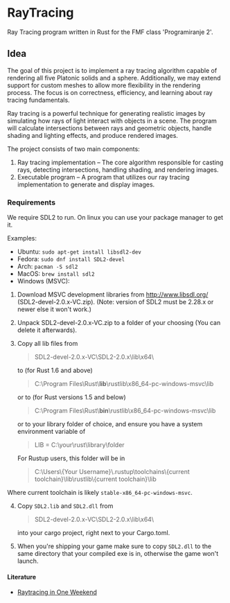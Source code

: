 # RayTracing

Ray Tracing program written in Rust for the FMF class 'Programiranje 2'.


## Idea
The goal of this project is to implement a ray tracing algorithm capable of rendering all five Platonic solids and a sphere. Additionally, we may extend support for custom meshes to allow more flexibility in the rendering process. The focus is on correctness, efficiency, and learning about ray tracing fundamentals.

Ray tracing is a powerful technique for generating realistic images by simulating how rays of light interact with objects in a scene. The program will calculate intersections between rays and geometric objects, handle shading and lighting effects, and produce rendered images.

The project consists of two main components:

1. Ray tracing implementation – The core algorithm responsible for casting rays, detecting intersections, handling shading, and rendering images.
2. Executable program – A program that utilizes our ray tracing implementation to generate and display images.

### Requirements

We require SDL2 to run. On linux you can use your package manager to get it.

Examples:
- Ubuntu: `sudo apt-get install libsdl2-dev`
- Fedora: `sudo dnf install SDL2-devel`
- Arch: `pacman -S sdl2`
- MacOS: `brew install sdl2`
- Windows (MSVC):

1. Download MSVC development libraries from http://www.libsdl.org/ (SDL2-devel-2.0.x-VC.zip). (Note: version of SDL2 must be 2.28.x or newer else it won't work.)
2. Unpack SDL2-devel-2.0.x-VC.zip to a folder of your choosing (You can delete it afterwards).
3. Copy all lib files from
    > SDL2-devel-2.0.x-VC\SDL2-2.0.x\lib\x64\

    to (for Rust 1.6 and above)
    > C:\Program Files\Rust\\**lib**\rustlib\x86_64-pc-windows-msvc\lib

    or to (for Rust versions 1.5 and below)
    > C:\Program Files\Rust\\**bin**\rustlib\x86_64-pc-windows-msvc\lib

    or to your library folder of choice, and ensure you have a system environment variable of
    > LIB = C:\your\rust\library\folder

    For Rustup users, this folder will be in
    > C:\Users\\{Your Username}\\.rustup\toolchains\\{current toolchain}\lib\rustlib\\{current toolchain}\lib

  Where current toolchain is likely `stable-x86_64-pc-windows-msvc`.

4. Copy `SDL2.lib` and `SDL2.dll` from
    > SDL2-devel-2.0.x-VC\SDL2-2.0.x\lib\x64\

    into your cargo project, right next to your Cargo.toml.

5. When you're shipping your game make sure to copy `SDL2.dll` to the same directory that your compiled exe is in, otherwise the game won't launch.

#### Literature

- [Raytracing in One Weekend](https://raytracing.github.io/)
